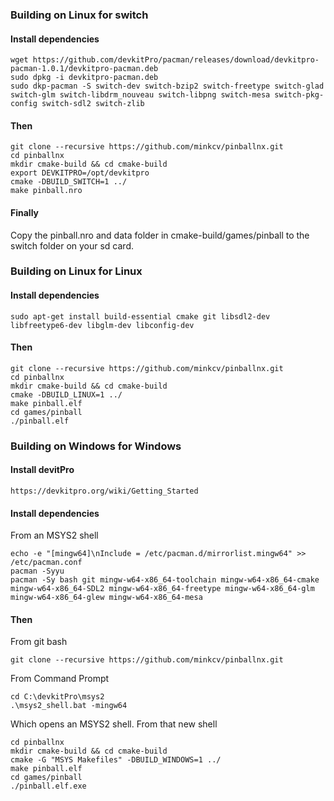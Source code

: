 ### Building on Linux for switch
#### Install dependencies

    wget https://github.com/devkitPro/pacman/releases/download/devkitpro-pacman-1.0.1/devkitpro-pacman.deb  
    sudo dpkg -i devkitpro-pacman.deb
    sudo dkp-pacman -S switch-dev switch-bzip2 switch-freetype switch-glad switch-glm switch-libdrm_nouveau switch-libpng switch-mesa switch-pkg-config switch-sdl2 switch-zlib 

#### Then

    git clone --recursive https://github.com/minkcv/pinballnx.git
    cd pinballnx
    mkdir cmake-build && cd cmake-build
    export DEVKITPRO=/opt/devkitpro  
    cmake -DBUILD_SWITCH=1 ../  
    make pinball.nro

#### Finally
Copy the pinball.nro and data folder in cmake-build/games/pinball to the switch folder on your sd card.

### Building on Linux for Linux
#### Install dependencies

    sudo apt-get install build-essential cmake git libsdl2-dev libfreetype6-dev libglm-dev libconfig-dev

#### Then

    git clone --recursive https://github.com/minkcv/pinballnx.git
    cd pinballnx
    mkdir cmake-build && cd cmake-build
    cmake -DBUILD_LINUX=1 ../
    make pinball.elf
    cd games/pinball
    ./pinball.elf

### Building on Windows for Windows
#### Install devitPro

    https://devkitpro.org/wiki/Getting_Started

#### Install dependencies
From an MSYS2 shell

    echo -e "[mingw64]\nInclude = /etc/pacman.d/mirrorlist.mingw64" >> /etc/pacman.conf
    pacman -Syyu
    pacman -Sy bash git mingw-w64-x86_64-toolchain mingw-w64-x86_64-cmake mingw-w64-x86_64-SDL2 mingw-w64-x86_64-freetype mingw-w64-x86_64-glm mingw-w64-x86_64-glew mingw-w64-x86_64-mesa

#### Then
From git bash

    git clone --recursive https://github.com/minkcv/pinballnx.git

From Command Prompt

    cd C:\devkitPro\msys2
    .\msys2_shell.bat -mingw64

Which opens an MSYS2 shell. From that new shell

    cd pinballnx
    mkdir cmake-build && cd cmake-build
    cmake -G "MSYS Makefiles" -DBUILD_WINDOWS=1 ../
    make pinball.elf
    cd games/pinball
    ./pinball.elf.exe
